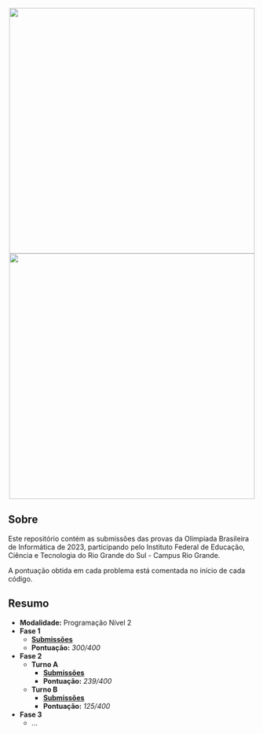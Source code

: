 <p align="center">
	<a href="https://olimpiada.ic.unicamp.br#gh-dark-mode-only">
    	<img src="https://olimpiada.ic.unicamp.br/static/extras/misc/logo-obi2023.svg" width="500">
  	</a>
  	<a href="https://olimpiada.ic.unicamp.br#gh-light-mode-only">
    	<img src="https://olimpiada.ic.unicamp.br/static/extras/misc/logo-obi2023-preto.svg" width="500">
  	</a>
</p>

## Sobre

Este repositório contém as submissões das provas da Olimpíada Brasileira de Informática de 2023, participando pelo Instituto Federal de Educação, Ciência e Tecnologia do Rio Grande do Sul - Campus Rio Grande. 

A pontuação obtida em cada problema está comentada no início de cada código.

## Resumo

- **Modalidade:** Programação Nível 2
- **Fase 1**
	- **[Submissões](https://github.com/victorrschmidt/OBI-2023/tree/main/Fase%201)**
    - **Pontuação:** *300/400*
- **Fase 2**
	- **Turno A**
    	- **[Submissões](https://github.com/victorrschmidt/OBI-2023/tree/main/Fase%202/Turno%20A)**
        - **Pontuação:** *239/400*
    - **Turno B**
        - **[Submissões](https://github.com/victorrschmidt/OBI-2023/tree/main/Fase%202/Turno%20B)**
        - **Pontuação:** *125/400*
- **Fase 3**
	- ...
